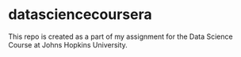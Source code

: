 # datasciencecoursera
This repo is created as a part of my assignment for the Data Science Course at Johns Hopkins University.
